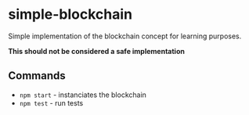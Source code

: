# simple-blockchain
Simple implementation of the blockchain concept for learning purposes. 

__This should not be considered a safe implementation__

## Commands

 * `npm start` - instanciates the blockchain
 * `npm test` - run tests
